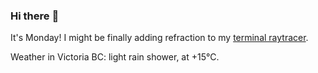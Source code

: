 ### Hi there :wave:

It's Monday! I might be finally adding refraction to my [terminal raytracer](https://github.com/bewuethr/bash-raytracer).

Weather in Victoria BC: light rain shower, at +15°C.
